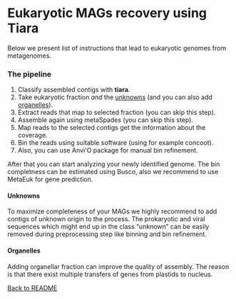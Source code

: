 # Eukaryotic MAGs recovery using Tiara

Below we present list of instructions that lead to eukaryotic genomes from metagenomes.  

### The pipeline

1. Classify assembled contigs with **tiara**.
2. Take eukaryotic fraction *and* the [unknowns](#unknowns) (and you can also add [organelles](#organelles)).
3. Extract reads that map to selected fraction (you can skip this step).
4. Assemble again using metaSpades (you can skip this step).
5. Map reads to the selected contigs get the information about the coverage.
6. Bin the reads using suitable software (using for example concoot).
7. Also, you can use Anvi'O package for manual bin refinement.

After that you can start analyzing your newly identified genome. The bin completness can be estimated using Busco, also we recommend to use MetaEuk for gene prediction.  

#### Unknowns
To maximize completeness of your MAGs we highly recommend to add contigs of unknown origin to the process. The prokaryotic and viral sequences which might end up in the class “unknown” can be easily removed during preprocessing step like binning and bin refinement. 

#### Organelles 
Adding organellar fraction can improve the quality of assembly. The reason is that there exist multiple transfers of genes from plastids to nucleus. 

[Back to README](README.md)
